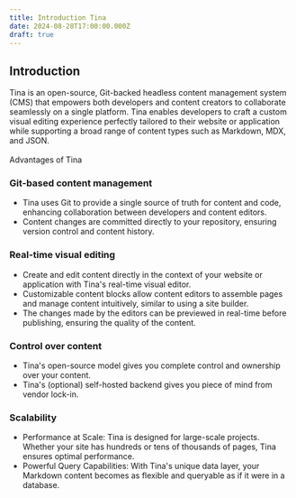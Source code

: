```yaml
---
title: Introduction Tina
date: 2024-08-28T17:00:00.000Z
draft: true
---
```


## Introduction

Tina is an open-source, Git-backed headless content management system (CMS) that empowers both developers and content creators to collaborate seamlessly on a single platform. Tina enables developers to craft a custom visual editing experience perfectly tailored to their website or application while supporting a broad range of content types such as Markdown, MDX, and JSON.\
\
Advantages of Tina

### Git-based content management

* Tina uses Git to provide a single source of truth for content and code, enhancing collaboration between developers and content editors.
* Content changes are committed directly to your repository, ensuring version control and content history.

### Real-time visual editing

* Create and edit content directly in the context of your website or application with Tina's real-time visual editor.
* Customizable content blocks allow content editors to assemble pages and manage content intuitively, similar to using a site builder.
* The changes made by the editors can be previewed in real-time before publishing, ensuring the quality of the content.

### Control over content

* Tina's open-source model gives you complete control and ownership over your content.
* Tina's (optional) self-hosted backend gives you piece of mind from vendor lock-in.

### Scalability

* Performance at Scale: Tina is designed for large-scale projects. Whether your site has hundreds or tens of thousands of pages, Tina ensures optimal performance.
* Powerful Query Capabilities: With Tina's unique data layer, your Markdown content becomes as flexible and queryable as if it were in a database.
